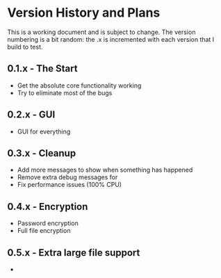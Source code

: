 # Version History and Plans
This is a working document and is subject to change.
The version numbering is a bit random: the .x is incremented with each version that I build to test.

## 0.1.x - The Start
- Get the absolute core functionality working
- Try to eliminate most of the bugs

## 0.2.x - GUI
- GUI for everything

## 0.3.x - Cleanup
- Add more messages to show when something has happened
- Remove extra debug messages for
- Fix performance issues (100% CPU)

## 0.4.x - Encryption
- Password encryption
- Full file encryption

## 0.5.x - Extra large file support
- 